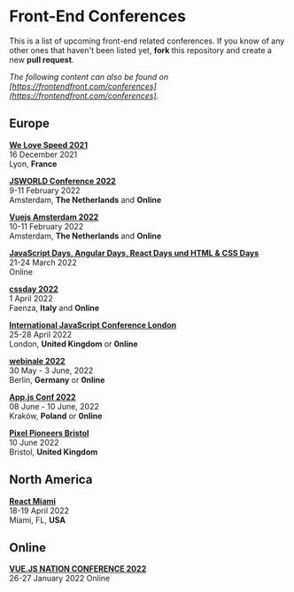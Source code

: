 # Front-End Conferences

This is a list of upcoming front-end related conferences. If you know of any other ones that haven't been listed yet, **fork** this repository and create a new **pull request**.

*The following content can also be found on [https://frontendfront.com/conferences](https://frontendfront.com/conferences).*

## Europe

[**We Love Speed 2021**](https://www.welovespeed.com/en/2021/)  
16 December 2021  
Lyon, **France**

[**JSWORLD Conference 2022**](https://jsworldconference.com?ref=frontendfront)  
9-11 February 2022  
Amsterdam, **The Netherlands** and **Online**

[**Vuejs Amsterdam 2022**](https://vuejs.amsterdam?ref=frontendfront)  
10-11 February 2022  
Amsterdam, **The Netherlands** and **Online**

[**JavaScript Days, Angular Days, React Days und HTML & CSS Days**](https://javascript-days.de/muenchen/)  
21-24 March 2022  
Online

[**cssday 2022**](https://cssday.it)  
1 April 2022  
Faenza, **Italy** and **Online**

[**International JavaScript Conference London**](https://javascript-conference.com/london/)  
25-28 April 2022  
London, **United Kingdom** or **0nline**

[**webinale 2022**](https://webinale.de/en/)  
30 May - 3 June, 2022  
Berlin, **Germany** or **0nline**

[**App.js Conf 2022**](https://appjs.co)  
08 June - 10 June, 2022  
Kraków, **Poland** or **0nline**

[**Pixel Pioneers Bristol**](https://pixelpioneers.co/events/bristol-2022)  
10 June 2022  
Bristol, **United Kingdom**  

## North America

[**React Miami**](https://www.reactmiami.com/)  
18-19 April 2022  
Miami, FL, **USA**

## Online

[**VUE.JS NATION CONFERENCE 2022**](https://vuejsnation.com/)  
26-27 January 2022
Online
